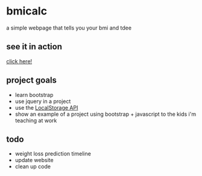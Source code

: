 # bmicalc

a simple webpage that tells you your bmi and tdee

## see it in action

[click here!](http://apps.jasdelgado.com/bmicalc/)

## project goals

* learn bootstrap
* use jquery in a project
* use the [LocalStorage API](https://developer.mozilla.org/en-US/docs/Web/API/Storage/LocalStorage)
* show an example of a project using bootstrap + javascript to the kids i'm teaching at work

## todo

* weight loss prediction timeline
* update website
* clean up code
